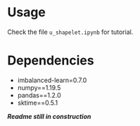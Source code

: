 # Usage

Check the file  `u_shapelet.ipynb` for tutorial.

# Dependencies

- imbalanced-learn=0.7.0
- numpy==1.19.5
- pandas==1.2.0
- sktime==0.5.1



***Readme still in construction***